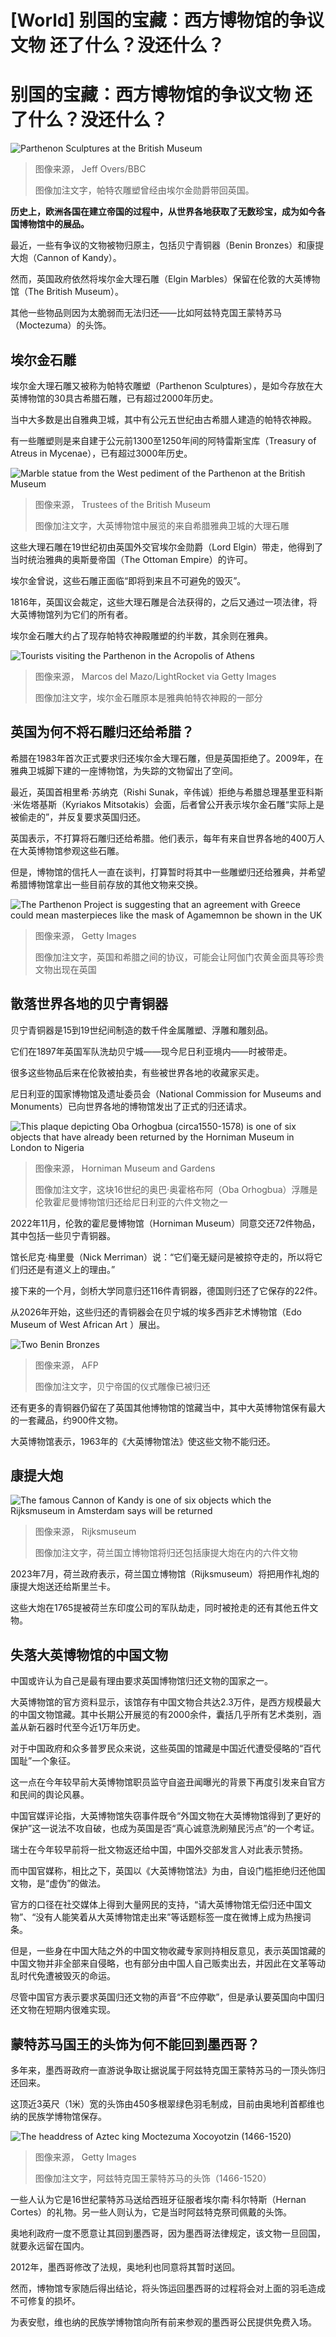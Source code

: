 # [World] 别国的宝藏：西方博物馆的争议文物 还了什么？没还什么？

#  别国的宝藏：西方博物馆的争议文物 还了什么？没还什么？


![Parthenon Sculptures at the British Museum](_130415943_parthenonmarblesbm_cbbc_1_cropped.jpg)

> 图像来源，  Jeff Overs/BBC
>
> 图像加注文字，帕特农雕塑曾经由埃尔金勋爵带回英国。

**历史上，欧洲各国在建立帝国的过程中，从世界各地获取了无数珍宝，成为如今各国博物馆中的展品。**

最近，一些有争议的文物被物归原主，包括贝宁青铜器（Benin Bronzes）和康提大炮（Cannon of Kandy）。

然而，英国政府依然将埃尔金大理石雕（Elgin Marbles）保留在伦敦的大英博物馆（The British Museum）。

其他一些物品则因为太脆弱而无法归还——比如阿兹特克国王蒙特苏马（Moctezuma）的头饰。

##  埃尔金石雕

埃尔金大理石雕又被称为帕特农雕塑（Parthenon Sculptures），是如今存放在大英博物馆的30具古希腊石雕，已有超过2000年历史。

当中大多数是出自雅典卫城，其中有公元五世纪由古希腊人建造的帕特农神殿。

有一些雕塑则是来自建于公元前1300至1250年间的阿特雷斯宝库（Treasury of Atreus in Mycenae），已有超过3000年历史。

![Marble statue from the West pediment of the Parthenon at the British Museum](_130437339_07_marblestatuefromthewestpedimentoftheparthenonwestpedimenta_trusteesofthebritishmuseum_.jpg)

> 图像来源，  Trustees of the British Museum
>
> 图像加注文字，大英博物馆中展览的来自希腊雅典卫城的大理石雕

这些大理石雕在19世纪初由英国外交官埃尔金勋爵（Lord Elgin）带走，他得到了当时统治雅典的奥斯曼帝国（The Ottoman Empire）的许可。

埃尔金曾说，这些石雕正面临“即将到来且不可避免的毁灭”。

1816年，英国议会裁定，这些大理石雕是合法获得的，之后又通过一项法律，将大英博物馆列为它们的所有者。

埃尔金石雕大约占了现存帕特农神殿雕塑的约半数，其余则在雅典。

![Tourists visiting the Parthenon in the Acropolis of Athens](_127877371_gettyimages-1244081544.jpg)

> 图像来源，  Marcos del Mazo/LightRocket via Getty Images
>
> 图像加注文字，埃尔金石雕原本是雅典帕特农神殿的一部分

##  英国为何不将石雕归还给希腊？

希腊在1983年首次正式要求归还埃尔金大理石雕，但是英国拒绝了。2009年，在雅典卫城脚下建的一座博物馆，为失踪的文物留出了空间。

最近，英国首相里希·苏纳克（Rishi Sunak，辛伟诚）拒绝与希腊总理基里亚科斯·米佐塔基斯（Kyriakos Mitsotakis）会面，后者曾公开表示埃尔金石雕“实际上是被偷走的”，并反复要求英国归还。

英国表示，不打算将石雕归还给希腊。他们表示，每年有来自世界各地的400万人在大英博物馆参观这些石雕。

但是，博物馆的信托人一直在谈判，打算暂时将其中一些雕塑归还给雅典，并希望希腊博物馆拿出一些目前存放的其他文物来交换。

![The Parthenon Project is suggesting that an agreement with Greece could mean masterpieces like the mask of Agamemnon be shown in the UK](_130425296_maskofagamemnon_gettyimages-585875624.jpg)

> 图像来源，  Getty Images
>
> 图像加注文字，英国和希腊之间的协议，可能会让阿伽门农黄金面具等珍贵文物出现在英国

##  散落世界各地的贝宁青铜器

贝宁青铜器是15到19世纪间制造的数千件金属雕塑、浮雕和雕刻品。

它们在1897年英国军队洗劫贝宁城——现今尼日利亚境内——时被带走。

很多这些物品后来在伦敦被拍卖，有些被世界各地的收藏家买走。

尼日利亚的国家博物馆及遗址委员会（National Commission for Museums and Monuments）已向世界各地的博物馆发出了正式的归还请求。

![This plaque depicting Oba Orhogbua \(circa1550-1578\) is one of six objects that have already been returned by the Horniman Museum in London to Nigeria](_127805752_44330eb2-8119-4fac-8ca7-64bdbce54117.jpg)

> 图像来源，  Horniman Museum and Gardens
>
> 图像加注文字，这块16世纪的奥巴·奥霍格布阿（Oba Orhogbua）浮雕是伦敦霍尼曼博物馆归还给尼日利亚的六件文物之一

2022年11月，伦敦的霍尼曼博物馆（Horniman Museum）同意交还72件物品，其中包括一些贝宁青铜器。

馆长尼克·梅里曼（Nick Merriman）说：“它们毫无疑问是被掠夺走的，所以将它们归还是有道义上的理由。”

接下来的一个月，剑桥大学同意归还116件青铜器，德国则归还了它保存的22件。

从2026年开始，这些归还的青铜器会在贝宁城的埃多西非艺术博物馆（Edo Museum of West African Art ）展出。

![Two Benin Bronzes](_128080073_gettyimages-1245744229.jpg)

> 图像来源，  AFP
>
> 图像加注文字，贝宁帝国的仪式雕像已被归还

还有更多的青铜器仍留在了英国其他博物馆的馆藏当中，其中大英博物馆保有最大的一套藏品，约900件文物。

大英博物馆表示，1963年的《大英博物馆法》使这些文物不能归还。

##  康提大炮

![The famous Cannon of Kandy is one of six objects which the Rijksmuseum in Amsterdam says will be returned](_130425292_cannonbefore1745-colonialobjectsfromtherijksmuseumcollection_ng-nm-1015_cropped.jpg)

> 图像来源，  Rijksmuseum
>
> 图像加注文字，荷兰国立博物馆将归还包括康提大炮在内的六件文物

2023年7月，荷兰政府表示，荷兰国立博物馆（Rijksmuseum）将把用作礼炮的康提大炮送还给斯里兰卡。

这些大炮在1765提被荷兰东印度公司的军队劫走，同时被抢走的还有其他五件文物。

##  失落大英博物馆的中国文物

中国或许认为自己是最有理由要求英国博物馆归还文物的国家之一。

大英博物馆的官方资料显示，该馆存有中国文物合共达2.3万件，是西方规模最大的中国文物馆藏。其中长期公开展览的有2000余件，囊括几乎所有艺术类别，涵盖从新石器时代至今近1万年历史。

对于中国政府和众多普罗民众来说，这些英国的馆藏是中国近代遭受侵略的“百代国耻”一个象征。

这一点在今年较早前大英博物馆职员监守自盗丑闻曝光的背景下再度引发来自官方和民间的舆论风暴。

中国官媒评论指，大英博物馆失窃事件既令“外国文物在大英博物馆得到了更好的保护”这一说法不攻自破，也成为英国是否“真心诚意洗刷殖民污点”的一个考证。

瑞士在今年较早前将一批文物返还给中国，中国外交部发言人对此表示赞扬。

而中国官媒称，相比之下，英国以《大英博物馆法》为由，自设门槛拒绝归还他国文物，是“虚伪”的做法。

官方的口径在社交媒体上得到大量网民的支持，“请大英博物馆无偿归还中国文物”、“没有人能笑着从大英博物馆走出来”等话题标签一度在微博上成为热搜词条。

但是，一些身在中国大陆之外的中国文物收藏专家则持相反意见，表示英国馆藏的中国文物并非全部来自侵略，也有部分由中国人自己贩卖出去，并因此在文革等动乱时代免遭被毁灭的命运。

尽管中国官方表示要求英国归还文物的声音“不应停歇”，但是承认要英国向中国归还文物在短期内很难实现。

##  蒙特苏马国王的头饰为何不能回到墨西哥？

多年来，墨西哥政府一直游说争取让据说属于阿兹特克国王蒙特苏马的一顶头饰归还回来。

这顶近3英尺（1米）宽的头饰由450多根翠绿色羽毛制成，目前由奥地利首都维也纳的民族学博物馆保存。

![The headdress of Aztec king Moctezuma Xocoyotzin \(1466-1520\)](_131841512_gettyimages-1229084755.jpg)

> 图像来源，  Getty Images
>
> 图像加注文字，阿兹特克国王蒙特苏马的头饰（1466-1520）

一些人认为它是16世纪蒙特苏马送给西班牙征服者埃尔南·科尔特斯（Hernan Cortes）的礼物。另一些人则认为，它是当时阿兹特克祭司佩戴的头饰。

奥地利政府一度不愿意让其回到墨西哥，因为墨西哥法律规定，该文物一旦回国，就要永远留在国内。

2012年，墨西哥修改了法规，奥地利也同意将其暂时送回。

然而，博物馆专家随后得出结论，将头饰运回墨西哥的过程将会对上面的羽毛造成不可修复的损坏。

为表安慰，维也纳的民族学博物馆向所有前来参观的墨西哥公民提供免费入场。



